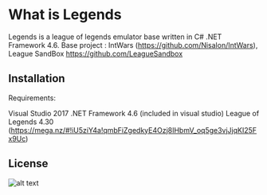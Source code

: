 
# What is Legends

  Legends is a league of legends emulator base written in C# .NET Framework 4.6.
  Base project : IntWars (https://github.com/Nisalon/IntWars), League SandBox https://github.com/LeagueSandbox

## Installation

  Requirements:
  
  Visual Studio 2017
  .NET Framework 4.6 (included in visual studio)
  League of Legends 4.30 (https://mega.nz/#!iU5ziY4a!qmbFiZgedkyE4Ozj8IHbmV_oq5ge3vjJjqKI25Fx9Uc)



## License

  ![alt text](https://lesoufflenumerique.files.wordpress.com/2015/09/licence-cc-by.png?w=768&h=271)
